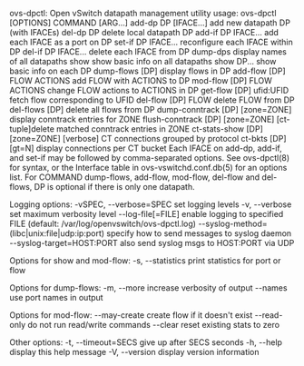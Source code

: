 ovs-dpctl: Open vSwitch datapath management utility
usage: ovs-dpctl [OPTIONS] COMMAND [ARG...]
  add-dp DP [IFACE...]     add new datapath DP (with IFACEs)
  del-dp DP                delete local datapath DP
  add-if DP IFACE...       add each IFACE as a port on DP
  set-if DP IFACE...       reconfigure each IFACE within DP
  del-if DP IFACE...       delete each IFACE from DP
  dump-dps                 display names of all datapaths
  show                     show basic info on all datapaths
  show DP...               show basic info on each DP
  dump-flows [DP]          display flows in DP
  add-flow [DP] FLOW ACTIONS add FLOW with ACTIONS to DP
  mod-flow [DP] FLOW ACTIONS change FLOW actions to ACTIONS in DP
  get-flow [DP] ufid:UFID    fetch flow corresponding to UFID
  del-flow [DP] FLOW         delete FLOW from DP
  del-flows [DP]             delete all flows from DP
  dump-conntrack [DP] [zone=ZONE]  display conntrack entries for ZONE
  flush-conntrack [DP] [zone=ZONE] [ct-tuple]delete matched conntrack entries in ZONE
  ct-stats-show [DP] [zone=ZONE] [verbose] CT connections grouped by protocol
  ct-bkts [DP] [gt=N] display connections per CT bucket
Each IFACE on add-dp, add-if, and set-if may be followed by
comma-separated options.  See ovs-dpctl(8) for syntax, or the
Interface table in ovs-vswitchd.conf.db(5) for an options list.
For COMMAND dump-flows, add-flow, mod-flow, del-flow and
del-flows, DP is optional if there is only one datapath.

Logging options:
  -vSPEC, --verbose=SPEC   set logging levels
  -v, --verbose            set maximum verbosity level
  --log-file[=FILE]        enable logging to specified FILE
                           (default: /var/log/openvswitch/ovs-dpctl.log)
  --syslog-method=(libc|unix:file|udp:ip:port)
                           specify how to send messages to syslog daemon
  --syslog-target=HOST:PORT  also send syslog msgs to HOST:PORT via UDP

Options for show and mod-flow:
  -s,  --statistics           print statistics for port or flow

Options for dump-flows:
  -m, --more                  increase verbosity of output
  --names                     use port names in output

Options for mod-flow:
  --may-create                create flow if it doesn't exist
  --read-only                 do not run read/write commands
  --clear                     reset existing stats to zero

Other options:
  -t, --timeout=SECS          give up after SECS seconds
  -h, --help                  display this help message
  -V, --version               display version information
